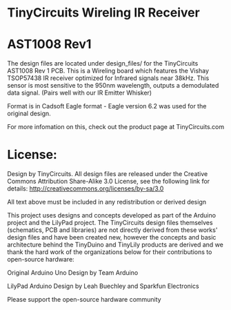 # TinyCircuits Wireling IR Receiver
# AST1008 Rev1

The design files are located under design_files/ for the TinyCircuits AST1008 Rev 1 PCB. This is a Wireling board which features the Vishay TSOP57438 IR receiver optimized for Infrared signals near 38kHz. This sensor is most sensitive to the 950nm wavelength, outputs a demodulated data signal. (Pairs well with our IR Emitter Whisker)

Format is in Cadsoft Eagle format - Eagle version 6.2 was used for the original design.

For more infomation on this, check out the product page at TinyCircuits.com



# License:

Design by TinyCircuits.
All design files are released under the Creative Commons Attribution Share-Alike 3.0 License, see the following link for details: http://creativecommons.org/licenses/by-sa/3.0

All text above must be included in any redistribution or derived design

This project uses designs and concepts developed as part of the Arduino project and the LilyPad project.  The TinyCircuits design files themselves (schematics, PCB and libraries) are not directly derived from these works' design files and have been created new, however the concepts and basic architecture behind the TinyDuino and TinyLily products are derived and we thank the hard work of the organizations below for their contributions to open-source hardware:
  
Original Arduino Uno Design by Team Arduino

LilyPad Arduino Design by Leah Buechley and Sparkfun Electronics

Please support the open-source hardware community 

